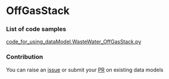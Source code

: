 # OffGasStack

### List of code samples 

<!-- 50-List of code -->

<!-- [code entry](link) -->
[code_for_using_dataModel.WasteWater_OffGasStack.py](https://github.com/smart-data-models/dataModel.WasteWater/blob/master/OffGasStack/code/code_for_using_dataModel.WasteWater_OffGasStack.py)


<!-- /50-List of code -->

### Contribution
You can raise an [issue](https://github.com/smart-data-models/dataModel.WasteWater/issues) or submit your [PR](https://github.com/smart-data-models/dataModel.WasteWater/pulls) on existing data models
